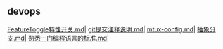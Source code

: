 ## devops  
[FeatureToggle特性开关.md](./FeatureToggle特性开关.md)|
[git提交注释说明.md](./git提交注释说明.md)|
[mtux-config.md](./mtux-config.md)|
[抽象分支.md](./抽象分支.md)|
[熟悉一门编程语言的标准.md](./熟悉一门编程语言的标准.md)|
